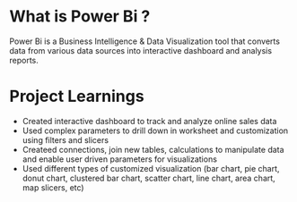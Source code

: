 
# What is Power Bi ?

Power Bi is a Business Intelligence & Data Visualization tool that converts data from various data sources into interactive dashboard and analysis reports.


# Project Learnings

* Created interactive dashboard to track and analyze online sales data
* Used complex parameters to drill down in worksheet and customization using filters and slicers
* Createed connections, join new tables, calculations to manipulate data and enable user driven parameters for visualizations
* Used different types of customized visualization (bar chart, pie chart, donut chart, clustered bar chart, scatter chart, line chart, area chart, map slicers, etc)
